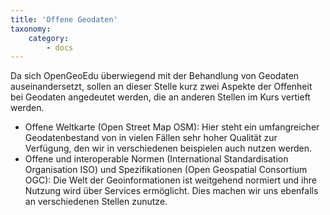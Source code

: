 ```yaml
---
title: 'Offene Geodaten'
taxonomy:
    category:
        - docs
---
```


Da sich OpenGeoEdu überwiegend mit der Behandlung von Geodaten auseinandersetzt, sollen an dieser Stelle kurz zwei Aspekte der Offenheit bei Geodaten angedeutet werden, die an anderen Stellen im Kurs vertieft werden.

* Offene Weltkarte (Open Street Map OSM): Hier steht ein umfangreicher Geodatenbestand von in vielen Fällen sehr hoher Qualität zur Verfügung, den wir in verschiedenen beispielen auch nutzen werden.
* Offene und interoperable Normen (International Standardisation Organisation ISO) und Spezifikationen (Open Geospatial Consortium OGC): Die Welt der Geoinformationen ist weitgehend normiert und ihre Nutzung wird über Services ermöglicht. Dies machen wir uns ebenfalls an verschiedenen Stellen zunutze.
